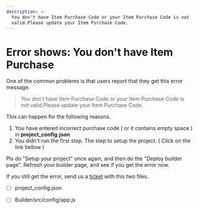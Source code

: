 ```yaml
---
description: >-
  You don't have Item Purchase Code or your Item Purchase Code is not
  valid.Please update your Item Purchase Code.
---
```


# Error shows: You don't have Item Purchase

One of the common problems is that users report that they get this error message.

> You don't have Item Purchase Code or your Item Purchase Code is not valid.Please update your Item Purchase Code.

This can happen for the following reasons. 

1. You have entered incorrect purchase code \( or it contains empty space \) in **project\_config.json**
2. You didn't run the first step. The step to setup the project.  \( Click on the link bellow \)

Pls do "Setup your project" once again, and then do the "Deploy builder page". Refresh your builder page, and see if you get the error now. 

If you still get the error, send us a [ticket](https://mobidonia.support-hub.io/) with this two files.

* [ ] project\_config.json
* [ ] Builder/src/config/app.js



